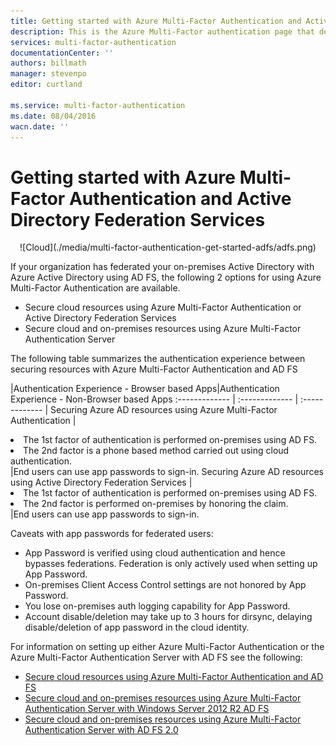 ```yaml
---
title: Getting started with Azure Multi-Factor Authentication and Active Directory Federation Services
description: This is the Azure Multi-Factor authentication page that describes how to get started with Azure MFA and AD FS.
services: multi-factor-authentication
documentationCenter: ''
authors: billmath
manager: stevenpo
editor: curtland

ms.service: multi-factor-authentication
ms.date: 08/04/2016
wacn.date: ''
---
```


# Getting started with Azure Multi-Factor Authentication and Active Directory Federation Services

<center>![Cloud](./media/multi-factor-authentication-get-started-adfs/adfs.png)</center>

If your organization has federated your on-premises Active Directory with Azure Active Directory using AD FS, the following 2 options for using Azure Multi-Factor Authentication are available.

- Secure cloud resources using Azure Multi-Factor Authentication or Active Directory Federation Services 
- Secure cloud and on-premises resources using Azure Multi-Factor Authentication Server 

The following table summarizes the authentication experience between securing resources with Azure Multi-Factor Authentication and AD FS

|Authentication Experience - Browser based Apps|Authentication Experience - Non-Browser based Apps
:------------- | :------------- | :------------- |
Securing Azure AD resources using Azure Multi-Factor Authentication |<li>The 1st factor of authentication is performed on-premises using AD FS.</li> <li>The 2nd factor is a phone based method carried out using cloud authentication.</li>|End users can use app passwords to sign-in.
Securing Azure AD resources using Active Directory Federation Services |<li>The 1st factor of authentication is performed on-premises using AD FS.</li><li>The 2nd factor is performed on-premises by honoring the claim.</li>|End users can use app passwords to sign-in.

Caveats with app passwords for federated users: 

- App Password is verified using cloud authentication and hence bypasses federations. Federation is only actively used when setting up App Password.
- On-premises Client Access Control settings are not honored by App Password.
- You lose on-premises auth logging capability for App Password.
- Account disable/deletion may take up to 3 hours for dirsync, delaying disable/deletion of app password in the cloud identity.

For information on setting up either Azure Multi-Factor Authentication or the Azure Multi-Factor Authentication Server with AD FS see the following:

- [Secure cloud resources using Azure Multi-Factor Authentication and AD FS](./multi-factor-authentication-get-started-adfs-cloud.md)
- [Secure cloud and on-premises resources using Azure Multi-Factor Authentication Server with Windows Server 2012 R2 AD FS](./multi-factor-authentication-get-started-adfs-w2k12.md)
- [Secure cloud and on-premises resources using Azure Multi-Factor Authentication Server with AD FS 2.0](./multi-factor-authentication-get-started-adfs-adfs2.md)
